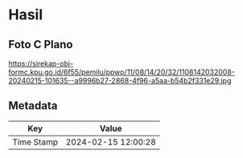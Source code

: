 # Hasil

## Foto C Plano

https://sirekap-obj-formc.kpu.go.id/6f55/pemilu/ppwp/11/08/14/20/32/1108142032008-20240215-101635--a9996b27-2868-4f96-a5aa-b54b2f331e29.jpg


## Metadata

| Key        | Value               |
| ---------- | ------------------- |
| Time Stamp | 2024-02-15 12:00:28 |




